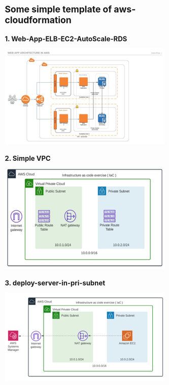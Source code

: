 # Some simple template of aws-cloudformation

## 1. Web-App-ELB-EC2-AutoScale-RDS
<img src='Web-App-ELB-EC2-AutoScale-RDS/AWSWebApp.jpeg'>

## 2. Simple VPC
<img src='Simple-VPC/Infra.PNG'>

## 3. deploy-server-in-pri-subnet
<img src='deploy-server-in-pri-subnet/infra.png'>

